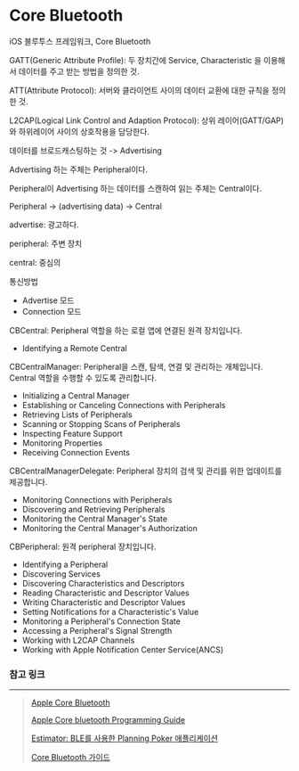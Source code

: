 # Core Bluetooth

iOS 블루투스 프레임워크, Core Bluetooth

GATT(Generic Attribute Profile): 두 장치간에 Service, Characteristic 을 이용해서 데이터를 주고 받는 방법을 정의한 것.

ATT(Attribute Protocol): 서버와 클라이언트 사이의 데이터 교환에 대한 규칙을 정의한 것.

L2CAP(Logical Link Control and Adaption Protocol): 상위 레이어(GATT/GAP)와 하위레이어 사이의 상호작용을 담당한다.



데이터를 브로드캐스팅하는 것 -> Advertising

Advertising 하는 주체는 Peripheral이다.

Peripheral이 Advertising 하는 데이터를 스캔하여 읽는 주체는 Central이다.

Peripheral -> (advertising data) -> Central

advertise: 광고하다.

peripheral: 주변 장치

central: 중심의



통신방법

-   Advertise 모드
-   Connection 모드



CBCentral: Peripheral 역할을 하는 로컬 앱에 연결된 원격 장치입니다.

- Identifying a Remote Central

CBCentralManager: Peripheral을 스캔, 탐색, 연결 및 관리하는 개체입니다. Central 역할을 수행할 수 있도록 관리합니다.

- Initializing a Central Manager
- Establishing or Canceling Connections with Peripherals
- Retrieving Lists of Peripherals
- Scanning or Stopping Scans of Peripherals
- Inspecting Feature Support
- Monitoring Properties
- Receiving Connection Events

CBCentralManagerDelegate: Peripheral 장치의 검색 및 관리를 위한 업데이트를 제공합니다.

- Monitoring Connections with Peripherals
- Discovering and Retrieving Peripherals
- Monitoring the Central Manager's State
- Monitoring the Central Manager's Authorization

CBPeripheral: 원격 peripheral 장치입니다.

- Identifying a Peripheral
- Discovering Services
- Discovering Characteristics and Descriptors
- Reading Characteristic and Descriptor Values
- Writing Characteristic and Descriptor Values
- Setting Notifications for a Characteristic's Value
- Monitoring a Peripheral's Connection State
- Accessing a Peripheral's Signal Strength
- Working with L2CAP Channels
- Working with Apple Notification Center Service(ANCS)


### 참고 링크

---

> [Apple Core Bluetooth](https://developer.apple.com/documentation/corebluetooth)
>
> [Apple Core bluetooth Programming Guide](https://developer.apple.com/library/archive/documentation/NetworkingInternetWeb/Conceptual/CoreBluetooth_concepts/AboutCoreBluetooth/Introduction.html#//apple_ref/doc/uid/TP40013257)
>
> [Estimator: BLE를 사용한 Planning Poker 애플리케이션](https://www.theteams.kr/teams/866/post/64575)
>
> [Core Bluetooth 가이드](https://leejigun.github.io/CoreBlutooth)
